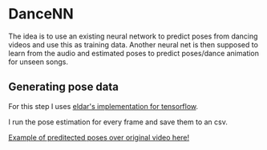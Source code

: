 # DanceNN

The idea is to use an existing neural network to predict poses from dancing videos and use this as training data.
Another neural net is then supposed to learn from the audio and estimated poses to predict poses/dance animation for unseen songs.

## Generating pose data

For this step I uses [eldar's implementation for tensorflow](https://github.com/eldar/pose-tensorflow).
 
I run the pose estimation for every frame and save them to an csv.

[Example of preditected poses over original video here!](https://youtu.be/rVGG7zHLbQs)
